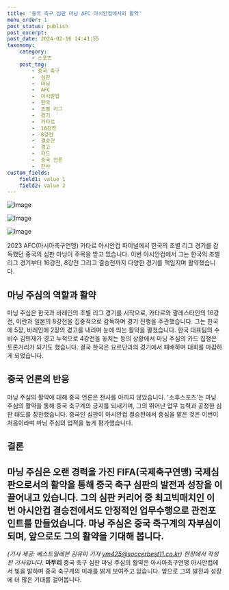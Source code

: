 ```yaml
---
title: '중국 축구 심판 마닝 AFC 아시안컵에서의 활약'
menu_order: 1
post_status: publish
post_excerpt: 
post_date: 2024-02-16 14:41:55
taxonomy:
    category:
        - 스포츠
    post_tag:
        - 중국 축구
        -  심판
        -  마닝
        -  AFC
        -  아시안컵
        -  한국
        -  조별 리그
        -  경기
        -  카타르
        -  16강전
        -  8강전
        -  결승전
        -  경고
        -  카드
        -  중국 언론
        -  찬사
custom_fields:
    field1: value 1
    field2: value 2
---
```


![Image](https://imgnews.pstatic.net/image/343/2024/02/10/0000126083_001_20240210163101326.jpg?type=w647)

![Image](https://imgnews.pstatic.net/image/343/2024/02/10/0000126083_002_20240210163101380.jpg?type=w647)

![Image](https://imgnews.pstatic.net/image/343/2024/02/10/0000126083_003_20240210163101417.jpg?type=w647)

2023 AFC(아시아축구연맹) 카타르 아시안컵 파이널에서 한국의 조별 리그 경기를 감독했던 중국의 심판 마닝이 주목을 받고 있습니다. 이번 아시안컵에서 그는 한국의 조별 리그 경기부터 16강전, 8강전 그리고 결승전까지 다양한 경기를 책임지며 활약했습니다.
## 마닝 주심의 역할과 활약
마닝 주심은 한국과 바레인의 조별 리그 경기를 시작으로, 카타르와 팔레스타인의 16강전, 이란과 일본의 8강전을 집중적으로 감독하며 경기 진행을 주관했습니다. 그는 한국에 5장, 바레인에 2장의 경고를 내리며 눈에 띄는 활약을 펼쳤습니다.
한국 대표팀의 수비수 김민재가 경고 누적으로 4강전을 놓치는 등의 상황에서 마닝 주심의 카드 집행은 토론거리가 되기도 했습니다. 결국 한국은 요르단과의 경기에서 패배하며 대회를 마감하게 되었습니다.
## 중국 언론의 반응
마닝 주심의 활약에 대해 중국 언론은 찬사를 아끼지 않았습니다. '소후스포츠'는 마닝 주심의 활약을 통해 중국 축구계의 긍지를 되새기며, 그의 뛰어난 업무 능력과 공정한 심판 태도를 칭찬했습니다. 중국인 심판이 아시안컵 결승전에서 중심을 맡은 것은 이번이 처음이라며 마닝 주심의 업적을 높게 평가했습니다.
## 결론
마닝 주심은 오랜 경력을 가진 FIFA(국제축구연맹) 국제심판으로서의 활약을 통해 중국 축구 심판의 발전과 성장을 이끌어내고 있습니다. 그의 심판 커리어 중 최고빅매치인 이번 아시안컵 결승전에서도 안정적인 업무수행으로 관전포인트를 만들었습니다. 마닝 주심은 중국 축구계의 자부심이 되며, 앞으로도 그의 활약을 기대해 봅니다.
---
*(기사 제공: 베스트일레븐 김유미 기자 ym425@soccerbest11.co.kr)*
*현장에서 작성된 기사입니다.*
**마무리**
중국 축구 심판 마닝 주심의 활약은 아시아축구연맹 아시안컵에서 빛을 발하며 중국 축구계의 미래를 밝게 보여주고 있습니다. 앞으로 그의 발전과 성장에 더 많은 기대를 걸어봅니다.
